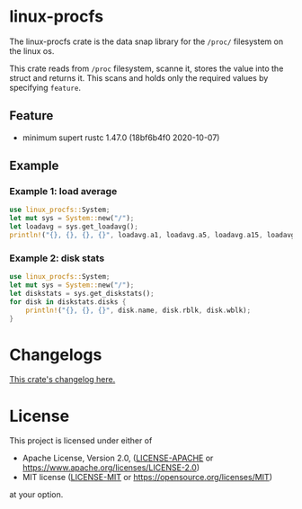 # linux-procfs

The linux-procfs crate is the data snap library for the `/proc/` filesystem on the linux os.

This crate reads from `/proc` filesystem, scanne it, stores the value into the struct and returns it. This scans and holds only the required values by specifying `feature`.

## Feature

- minimum supert rustc 1.47.0 (18bf6b4f0 2020-10-07)

## Example

### Example 1: load average

```rust
use linux_procfs::System;
let mut sys = System::new("/");
let loadavg = sys.get_loadavg();
println!("{}, {}, {}, {}", loadavg.a1, loadavg.a5, loadavg.a15, loadavg.last_pid);
```

### Example 2: disk stats

```rust
use linux_procfs::System;
let mut sys = System::new("/");
let diskstats = sys.get_diskstats();
for disk in diskstats.disks {
    println!("{}, {}, {}", disk.name, disk.rblk, disk.wblk);
}
```

# Changelogs

[This crate's changelog here.](https://github.com/aki-akaguma/linux-procfs/blob/main/CHANGELOG.md)

# License

This project is licensed under either of

 * Apache License, Version 2.0, ([LICENSE-APACHE](LICENSE-APACHE) or
   https://www.apache.org/licenses/LICENSE-2.0)
 * MIT license ([LICENSE-MIT](LICENSE-MIT) or
   https://opensource.org/licenses/MIT)

at your option.
